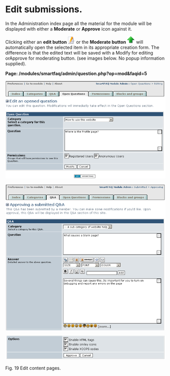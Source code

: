 # Edit submissions.

In the Administration index page all the material for the module will be displayed with either a **Moderate** or **Approve** icon against it.

Clicking either an **edit button** ![](../../.gitbook/assets/edit.png) or the **Moderate button** ![](../../.gitbook/assets/approve.png) will automatically open the selected item in its appropriate creation form. The difference is that the edited text will be saved with a Modify for editing orApprove for moderating button. \(see images below. No popup information supplied\).

**Page: /modules/smartfaq/admin/question.php?op=mod&faqid=5**

![](../../.gitbook/assets/modify.png)

 

![](../../.gitbook/assets/approve1.png)

![](../../.gitbook/assets/approve2.png)

Fig. 19 Edit content pages.

